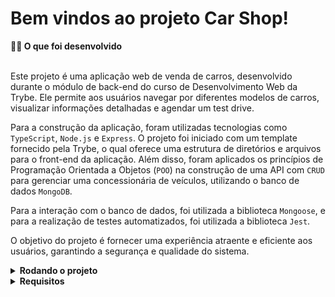 # Bem vindos ao projeto Car Shop!
<summary><strong>👨‍💻 O que foi desenvolvido</strong> </summary><br>

Este projeto é uma aplicação web de venda de carros, desenvolvido durante o módulo de back-end do curso de Desenvolvimento Web da Trybe. Ele permite aos usuários navegar por diferentes modelos de carros, visualizar informações detalhadas e agendar um test drive.

Para a construção da aplicação, foram utilizadas tecnologias como `TypeScript`, `Node.js` e `Express`. O projeto foi iniciado com um template fornecido pela Trybe, o qual oferece uma estrutura de diretórios e arquivos para o front-end da aplicação. Além disso, foram aplicados os princípios de Programação Orientada a Objetos (`POO`) na construção de uma API com `CRUD` para gerenciar uma concessionária de veículos, utilizando o banco de dados `MongoDB`.

Para a interação com o banco de dados, foi utilizada a biblioteca `Mongoose`, e para a realização de testes automatizados, foi utilizada a biblioteca `Jest`.

O objetivo do projeto é fornecer uma experiência atraente e eficiente aos usuários, garantindo a segurança e qualidade do sistema.

<details>
<summary><strong> Rodando o projeto  </strong> </summary><br>
1. Instale as dependências rodando <i>npm install</i> na raiz do projeto;
</details>


<details>
<summary><strong> Requisitos  </strong> </summary><br>

**1 - Criação da interface `IModel` genérica**

> - Desenvolvido em `/src/interfaces/IModel.ts`.

Esta interface é usada para a conexão com o banco de dados e possui as funções `create()`, `read()`, `readOne()`, `update()` e `delete()`.

Por ser genérica, a interface recebe um tipo `T` qualquer, e espera, em cada função, as seguintes especificações:
 - `create()`: recebe um objeto do tipo `T`e retorna uma Promise do tipo `T`.
 - `read()`: deve retorna uma Promise contendo um array de objetos do tipo `T`.
 - `readOne()`: recebe uma string e retorna uma Promise do tipo `T` ou nula.
 - `update()`: recebe uma string e um objeto do tipo `T` e retorna uma Promise do tipo `T` ou nula.
 - `delete()`: recebe uma string e retorna uma Promise do tipo `T` ou nula.


**2 - Criação da interface `IVehicle` genérica**

> Desenvolvido em `/src/interfaces/IVehicle.ts`.

Interface utilizada para criação dos tipos de carro, moto e caminhão.
Ela contém todos os atributos comuns de todos os veículos que listados aqui. São eles:

 | Atributo | Descrição |
 | :-------: | :-------- |
 | `model`   | Marca e/ou modelo do veículo. É uma string com, pelo menos, 3 caracteres. |
 | `year`    | Ano de fabricação do veículo. É um valor inteiro positivo maior ou igual a 1900, porém menor ou igual a 2022. |
 | `color`   | Cor principal do veículo. É uma string com, pelo menos, 3 caracteres. |
 | `status`  | Status que define se um veículo pode ou não ser comprado. Recebe valores booleanos e é opcional. |
 | `buyValue` | Valor de compra do veículo. Recebe apenas números inteiros. |


**3 - Criação da interface `ICar` a partir da interface `IVehicle`**

> Desenvolvido em `/src/interfaces/ICar.ts`.

A interface possio todos os atributos da interface `IVehicle` e, também, os atributos:

 | Atributo  | Descrição |
 | :--------: | :-------- |
 | `doorsQty` | Quantidade de portas de um carro. É um valor inteiro positivo maior ou igual a 2 e menor ou igual a 4 |
 | `seatsQty` | Quantidade de assentos disponíveis no carro. É maior ou igual a 2 e menor ou igual a 7 |


**4 - Criação de uma rota para o endpoint `/cars` onde é possível cadastrar um novo carro**

Criação de uma rota que receba uma requisição `POST` para cadastrar um veículo do tipo carro.

- A rota retorna erro `400` caso:
  - A requisição receba um objeto vazio;
  - Tentar criar um carro com quantidade de assentos inferior a 2;
  - Tentar criar um carro com quantidade de portas inferior a 2;
  - Tentar criar um carro sem `model`, `year`, `color` e `buyValue`;
  - Tentar criar um carro sem `doorsQty` e `seatsQty`;

- Não é possível criar um carro se os atributos `model`, `year`, `color`, `buyValue`, `doorsQty` e `seatsQty` caso estejam com tipos errados;
- Sua API responde com status http `201` e o seguinte body:
  ```JSON
    _id: "4edd40c86762e0fb12000003",
    model: "Ferrari Maranello",
    year: 1963,
    color: "red",
    buyValue: 3500000,
    seatsQty: 2,
    doorsQty: 2
  ```

**5 - Desenvolvimento de testes para cobrir 15% das camadas Model, Service e Control**

> Desenvolvidos em `src/tests/unit/model`. `src/tests/unit/services` e `src/tests/unit/controllers`

**6 - Criação de uma rota para o endpoint `/cars` onde é possível listar todos os carros registrados**

Criação de uma rota que recebe uma requisição `GET` para receber todos os veículos do tipo `carro` registrados no banco de dados.

**7 - Criação de uma rota para o endpoint `/cars/id` onde é possível listar um único carro através do seu id**

Criação de uma rota que recebe uma requisição `GET` para receber determinado veículo do tipo `carro` que possui o `id` passado como parâmetro na rota.

**8 - Desenvolvimento de testes para cobrir 30% das camadas Model, Service e Control**

> Desenvolvidos em `src/tests/unit/model`. `src/tests/unit/services` e `src/tests/unit/controllers`

**9 - Criação de uma rota para o endpoint `/cars/id`, onde é possível atualizar o registro de um carro através do seu id**

Criação de uma rota que recebe uma requisição `PUT` para atualizar determinado veículo do tipo carro que possui o `id` passado como parâmetro na rota.

  - É disparado o erro `404` `Object not found` caso o id possua 24 caracteres, mas seja inválido;
  - É disparado o erro `400` `Id must have 24 hexadecimal characters` caso o id possua menos que 24 caracteres;
  - É disparado o erro `400` caso o `body` esteja vazio;
  - Um carro é atualizado com sucesso;
  - A API responde com status http `200` e o seguinte body, em caso de sucesso:
  ```JSON
    _id: "4edd40c86762e0fb12000003",
    model: "Fiat Uno",
    year: 1963,
    color: "blue",
    buyValue: 3500,
    seatsQty: 4,
    doorsQty: 4
  ```


**10 - Criação de uma rota para o endpoint `/cars/id` para excluir os registros de um carro**

Criação de uma rota que recebe uma requisição `DELETE` para excluir determinado veículo do tipo carro que possua o `id` passado como parâmetro na rota.

</details>

